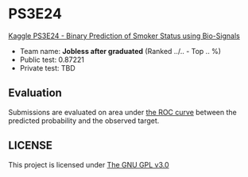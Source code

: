 # PS3E24

[Kaggle PS3E24 - Binary Prediction of Smoker Status using Bio-Signals](https://www.kaggle.com/competitions/playground-series-s3e24)

- Team name: **Jobless after graduated** (Ranked ../.. - Top .. %)
- Public test: 0.87221
- Private test: TBD

## Evaluation

Submissions are evaluated on area under [the ROC curve](https://en.wikipedia.org/wiki/Receiver_operating_characteristic) between the predicted probability and the observed target.

## LICENSE

This project is licensed under [The GNU GPL v3.0](LICENSE)
